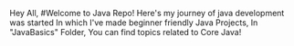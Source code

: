 Hey All,
#Welcome to Java Repo!
Here's my journey of java development was started
In which I've made beginner friendly Java Projects, In "JavaBasics" Folder, You can find topics related to Core Java!
